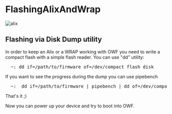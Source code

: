 # FlashingAlixAndWrap

![alix](http://www.metrix.net/images/alix3d2.gif)

## Flashing via Disk Dump utility

In order to keep an Alix or a WRAP working with OWF you need to write a compact flash with a simple flash reader. 
You can use "dd" utility: 

<pre>
  ~: dd if=/path/to/firmware of=/dev/compact_flash_disk
</pre>

If you want to see the progress during the dump you can use pipebench 

<pre>
  ~:  dd if=/path/to/firmware | pipebench | dd of=/dev/compact_flash_disk
</pre>

That's it ;) 

Now you can power up your device and try to boot into OWF. 